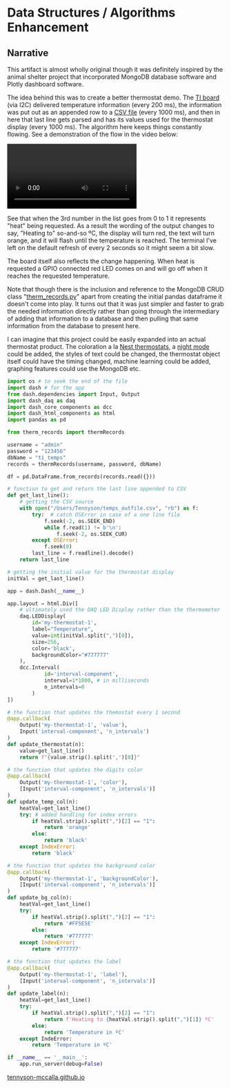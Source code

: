 # Data Structures / Algorithms Enhancement

## Narrative

This artifact is almost wholly original though it was definitely inspired by the animal shelter project that incorporated MongoDB database software and Plotly dashboard software.

The idea behind this was to create a better thermostat demo. The [TI board](https://www.ti.com/tool/CC3220SF-LAUNCHXL) (via I2C) delivered temperature information (every 200 ms), the information was put out as an appended row to a [CSV file]({{site.url}}/database_stuff/temps_outfile.csv) (every 1000 ms), and then in here that last line gets parsed and has its values used for the thermostat display (every 1000 ms). The algorithm here keeps things constantly flowing. See a demonstration of the flow in the video below:

![UART -> CSV -> Dash]({{site.url}}/media/Screen%20Recording%202022-02-27%20at%2012.02.17.mov)

See that when the 3rd number in the list goes from 0 to 1 it represents "heat" being requested. As a result the wording of the output changes to say, "Heating to" so-and-so ºC, the display will turn red, the text will turn orange, and it will flash until the temperature is reached. The terminal I've left on the default refresh of every 2 seconds so it might seem a bit slow.

The board itself also reflects the change happening. When heat is requested a GPIO connected red LED comes on and will go off when it reaches the requested temperature.

Note that though there is the inclusion and reference to the MongoDB CRUD class "[therm_records.py]({{site.url}}/database_stuff/therm_records.py)" apart from creating the initial pandas dataframe it doesn't come into play. It turns out that it was just simpler and faster to grab the needed information directly rather than going through the intermediary of adding that information to a database and then pulling that same information from the database to present here.

I can imagine that this project could be easily expanded into an actual thermostat product. The coloration a la [Nest thermostats](https://store.google.com/us/product/nest_learning_thermostat_3rd_gen?hl=en-US), a [night mode](https://dash.plotly.com/dash-daq) could be added, the styles of text could be changed, the thermostat object itself could have the timing changed, machine learning could be added, graphing features could use the MongoDB etc.

```python
import os # to seek the end of the file
import dash # for the app
from dash.dependencies import Input, Output
import dash_daq as daq
import dash_core_components as dcc
import dash_html_components as html
import pandas as pd

from therm_records import thermRecords

username = "admin"
password = "123456"
dbName = "ti_temps"
records = thermRecords(username, password, dbName)

df = pd.DataFrame.from_records(records.read({}))

# function to get and return the last line appended to CSV
def get_last_line():
    # getting the CSV source
    with open("/Users/Tennyson/temps_outfile.csv", "rb") as f:
        try:  # catch OSError in case of a one line file 
            f.seek(-2, os.SEEK_END)
            while f.read(1) != b'\n':
                f.seek(-2, os.SEEK_CUR)
        except OSError:
            f.seek(0)
        last_line = f.readline().decode()
    return last_line

# getting the initial value for the thermostat display
initVal = get_last_line()

app = dash.Dash(__name__)

app.layout = html.Div([
    # ultimately used the DAQ LED Display rather than the thermometer
    daq.LEDDisplay(
        id='my-thermostat-1',
        label="Temperature",
        value=int(initVal.split(",")[0]),
        size=256,
        color='black',
        backgroundColor="#777777"
    ),
    dcc.Interval(
            id='interval-component',
            interval=1*1000, # in milliseconds
            n_intervals=0
        )
])

# the function that updates the themostat every 1 second
@app.callback(
    Output('my-thermostat-1', 'value'),
    Input('interval-component', 'n_intervals')
)
def update_thermostat(n):
    value=get_last_line()
    return f"{value.strip().split(',')[0]}"

# the function that updates the digits color
@app.callback(
    Output('my-thermostat-1', 'color'),
    [Input('interval-component', 'n_intervals')]
)
def update_temp_col(n):
    heatVal=get_last_line()
    try: # added handling for index errors
        if heatVal.strip().split(",")[2] == "1":
            return 'orange'
        else:
            return 'black'
    except IndexError:
        return 'black'

# the function that updates the background color
@app.callback(
    Output('my-thermostat-1', 'backgroundColor'),
    [Input('interval-component', 'n_intervals')]
)
def update_bg_col(n):
    heatVal=get_last_line()
    try:
        if heatVal.strip().split(",")[2] == "1":
            return '#FF5E5E'
        else:
            return '#777777'
    except IndexError:
        return '#777777'

# the function that updates the label
@app.callback(
    Output('my-thermostat-1', 'label'),
    [Input('interval-component', 'n_intervals')]
)
def update_label(n):
    heatVal=get_last_line()
    try:
        if heatVal.strip().split(",")[2] == "1":
            return f'Heating to {heatVal.strip().split(",")[1]} ºC'
        else:
            return 'Temperature in ºC'
    except IndeError:
        return 'Temperature in ºC'

if __name__ == '__main__':
    app.run_server(debug=False)
```
[tennyson-mccalla.github.io](https://tennyson-mccalla.github.io)
